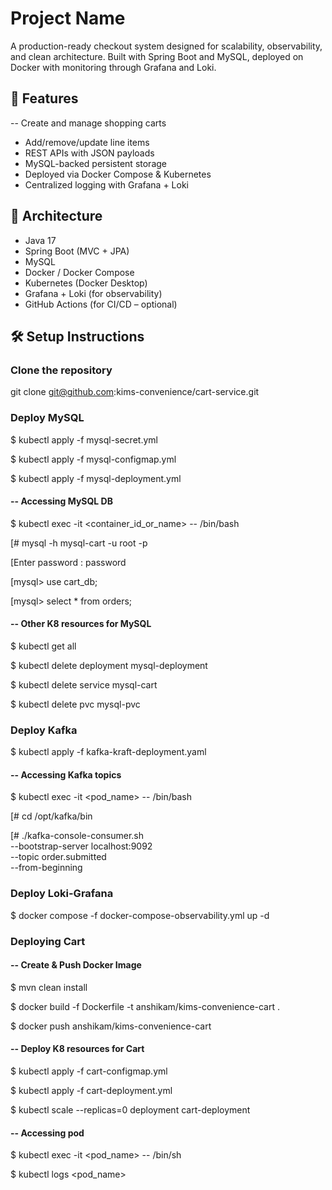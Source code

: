 # Project Name

A production-ready checkout system designed for scalability, observability, and clean architecture. Built with Spring
Boot and MySQL, deployed on Docker with monitoring through Grafana and Loki.

## 🚀 Features

-- Create and manage shopping carts

- Add/remove/update line items
- REST APIs with JSON payloads
- MySQL-backed persistent storage
- Deployed via Docker Compose & Kubernetes
- Centralized logging with Grafana + Loki

## 🧠 Architecture

- Java 17
- Spring Boot (MVC + JPA)
- MySQL
- Docker / Docker Compose
- Kubernetes (Docker Desktop)
- Grafana + Loki (for observability)
- GitHub Actions (for CI/CD – optional)

## 🛠️ Setup Instructions

### Clone the repository

git clone git@github.com:kims-convenience/cart-service.git

### Deploy MySQL

$ kubectl apply -f mysql-secret.yml

$ kubectl apply -f mysql-configmap.yml

$ kubectl apply -f mysql-deployment.yml

#### -- Accessing MySQL DB

$ kubectl exec -it <container_id_or_name> -- /bin/bash

[# mysql -h mysql-cart -u root -p

[Enter password : password

[mysql> use cart_db;

[mysql> select * from orders;

#### -- Other K8 resources for MySQL

$ kubectl get all

$ kubectl delete deployment mysql-deployment

$ kubectl delete service mysql-cart

$ kubectl delete pvc mysql-pvc

### Deploy Kafka

$ kubectl apply -f kafka-kraft-deployment.yaml

#### -- Accessing Kafka topics

$ kubectl exec -it <pod_name> -- /bin/bash

[# cd /opt/kafka/bin

[# ./kafka-console-consumer.sh \
--bootstrap-server localhost:9092 \
--topic order.submitted \
--from-beginning

### Deploy Loki-Grafana

$ docker compose -f docker-compose-observability.yml up -d

### Deploying Cart

#### -- Create & Push Docker Image

$ mvn clean install

$ docker build -f Dockerfile -t anshikam/kims-convenience-cart .

$ docker push anshikam/kims-convenience-cart

#### -- Deploy K8 resources for Cart

$ kubectl apply -f cart-configmap.yml

$ kubectl apply -f cart-deployment.yml

$ kubectl scale --replicas=0 deployment cart-deployment

#### -- Accessing pod

$ kubectl exec -it <pod_name> -- /bin/sh

$ kubectl logs <pod_name>
